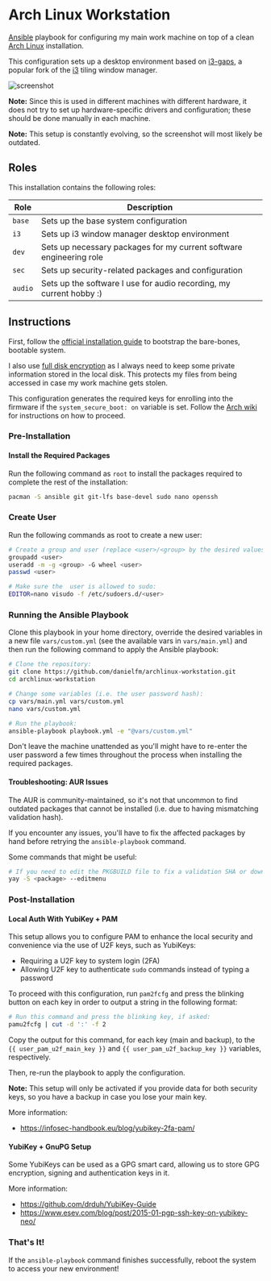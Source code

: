 # Arch Linux Workstation

[Ansible](https://www.ansible.com/) playbook for configuring my main work
machine on top of a clean [Arch Linux](https://www.archlinux.org/) installation.

This configuration sets up a desktop environment based on
[i3-gaps](https://github.com/Airblader/i3), a popular fork of the
[i3](https://i3wm.org/) tiling window manager.

![screenshot](./screenshot.png)

**Note:** Since this is used in different machines with different hardware, it
does not try to set up hardware-specific drivers and configuration; these should
be done manually in each machine.

**Note:** This setup is constantly evolving, so the screenshot will most likely
be outdated.

## Roles

This installation contains the following roles:

| Role    | Description                                                         |
|---------|---------------------------------------------------------------------|
| `base`  | Sets up the base system configuration                               |
| `i3`    | Sets up i3 window manager desktop environment                       |
| `dev`   | Sets up necessary packages for my current software engineering role |
| `sec`   | Sets up security-related packages and configuration                 |
| `audio` | Sets up the software I use for audio recording, my current hobby :) |

## Instructions

First, follow the
[official installation guide](https://wiki.archlinux.org/index.php/installation_guide)
to bootstrap the bare-bones, bootable system.

I also use
[full disk encryption](https://wiki.archlinux.org/index.php/Dm-crypt/Encrypting_an_entire_system#LVM_on_LUKS)
as I always need to keep some private information stored in the local disk. This
protects my files from being accessed in case my work machine gets stolen.

This configuration generates the required keys for enrolling into the firmware
if the `system_secure_boot: on` variable is set. Follow the
[Arch wiki](https://wiki.archlinux.org/index.php/Secure_Boot) for instructions
on how to proceed.

### Pre-Installation

#### Install the Required Packages

Run the following command as `root` to install the packages required to
complete the rest of the installation:

```sh
pacman -S ansible git git-lfs base-devel sudo nano openssh
```

### Create User

Run the following commands as root to create a new user:

```sh
# Create a group and user (replace <user>/<group> by the desired values):
groupadd <user>
useradd -m -g <group> -G wheel <user>
passwd <user>

# Make sure the  user is allowed to sudo:
EDITOR=nano visudo -f /etc/sudoers.d/<user>
```

### Running the Ansible Playbook

Clone this playbook in your home directory, override the desired variables
in a new file `vars/custom.yml` (see the available vars in `vars/main.yml`) and
then run the following command to apply the Ansible playbook:

```sh
# Clone the repository:
git clone https://github.com/danielfm/archlinux-workstation.git
cd archlinux-workstation

# Change some variables (i.e. the user password hash):
cp vars/main.yml vars/custom.yml
nano vars/custom.yml

# Run the playbook:
ansible-playbook playbook.yml -e "@vars/custom.yml"
```

Don't leave the machine unattended as you'll might have to re-enter the user
password a few times throughout the process when installing the required packages.

#### Troubleshooting: AUR Issues

The AUR is community-maintained, so it's not that uncommon to find outdated
packages that cannot be installed (i.e. due to having mismatching validation
hash).

If you encounter any issues, you'll have to fix the affected packages by hand
before retrying the `ansible-playbook` command.

Some commands that might be useful:

```sh
# If you need to edit the PKGBUILD file to fix a validation SHA or download URL:
yay -S <package> --editmenu
```

### Post-Installation

#### Local Auth With YubiKey + PAM

This setup allows you to configure PAM to enhance the local security and convenience
via the use of U2F keys, such as YubiKeys:

- Requiring a U2F key to system login (2FA)
- Allowing U2F key to authenticate `sudo` commands instead of typing a
  password

To proceed with this configuration, run `pam2fcfg` and press the blinking button
on each key in order to output a string in the following format:

```sh
# Run this command and press the blinking key, if asked:
pamu2fcfg | cut -d ':' -f 2
```

Copy the output for this command, for each key (main and backup), to the
`{{ user_pam_u2f_main_key }}` and `{{ user_pam_u2f_backup_key }}` variables,
respectively.

Then, re-run the playbook to apply the configuration.

**Note:** This setup will only be activated if you provide data for both
security keys, so you have a backup in case you lose your main key.

More information:

- https://infosec-handbook.eu/blog/yubikey-2fa-pam/

#### YubiKey + GnuPG Setup

Some YubiKeys can be used as a GPG smart card, allowing us to store GPG
encryption, signing and authentication keys in it.

More information:

- https://github.com/drduh/YubiKey-Guide
- https://www.esev.com/blog/post/2015-01-pgp-ssh-key-on-yubikey-neo/

### That's It!

If the `ansible-playbook` command finishes successfully, reboot the system to
access your new environment!

